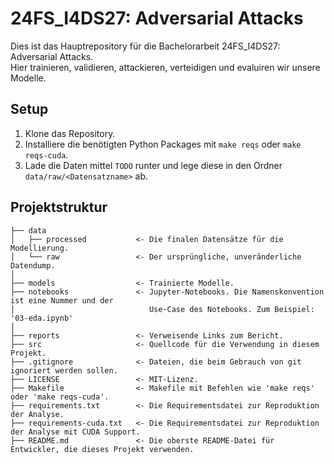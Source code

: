 # 24FS_I4DS27: Adversarial Attacks

Dies ist das Hauptrepository für die Bachelorarbeit 24FS_I4DS27: Adversarial Attacks. <br>
Hier trainieren, validieren, attackieren, verteidigen und evaluiren wir unsere Modelle.

## Setup

1. Klone das Repository.
2. Installiere die benötigten Python Packages mit `make reqs` oder `make reqs-cuda`.
3. Lade die Daten mittel `TODO` runter und lege diese in den Ordner `data/raw/<Datensatzname>` ab.
 
## Projektstruktur

    ├── data
    │   ├── processed           <- Die finalen Datensätze für die Modellierung.
    │   └── raw                 <- Der ursprüngliche, unveränderliche Datendump.
    │
    ├── models                  <- Trainierte Modelle.
    ├── notebooks               <- Jupyter-Notebooks. Die Namenskonvention ist eine Nummer und der
    │                              Use-Case des Notebooks. Zum Beispiel: '03-eda.ipynb'
    │
    ├── reports                 <- Verweisende Links zum Bericht.
    ├── src                     <- Quellcode für die Verwendung in diesem Projekt.
    ├── .gitignore              <- Dateien, die beim Gebrauch von git ignoriert werden sollen.
    ├── LICENSE                 <- MIT-Lizenz.
    ├── Makefile                <- Makefile mit Befehlen wie 'make reqs' oder 'make reqs-cuda'.
    ├── requirements.txt        <- Die Requirementsdatei zur Reproduktion der Analyse.
    ├── requirements-cuda.txt   <- Die Requirementsdatei zur Reproduktion der Analyse mit CUDA Support.
    ├── README.md               <- Die oberste README-Datei für Entwickler, die dieses Projekt verwenden.
